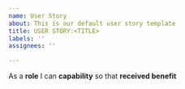 ```yaml
---
name: User Story
about: This is our default user story template
title: USER STORY:<TITLE>
labels: ''
assignees: ''

---
```


As a **role** I can **capability**
so that **received benefit**
